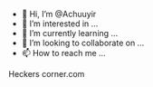 - 👋 Hi, I’m @Achuuyir
- 👀 I’m interested in ...
- 🌱 I’m currently learning ...
- 💞️ I’m looking to collaborate on ...
- 📫 How to reach me ...

<!---
Achuuyir/Achuuyir is a ✨ special ✨ repository because its `README.md` (this file) appears on your GitHub profile.
You can click the Preview link to take a look at your changes.
---> Heckers corner.com
